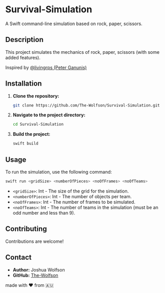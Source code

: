 # Survival-Simulation

A Swift command-line simulation based on rock, paper, scissors.

## Description

This project simulates the mechanics of rock, paper, scissors (with some added features).

Inspired by [@livingrps (Peter Ganunis)](https://www.tiktok.com/@livingrps)

## Installation

1. **Clone the repository:**
   ```sh
   git clone https://github.com/The-Wolfson/Survival-Simulation.git
   ```

2. **Navigate to the project directory:**
   ```sh
   cd Survival-Simulation
   ```

3. **Build the project:**
   ```sh
   swift build
   ```

## Usage

To run the simulation, use the following command:
```sh
swift run <gridSize> <numberOfPieces> <noOfFrames> <noOfTeams>
```
- `<gridSize>`: Int - The size of the grid for the simulation.
- `<numberOfPieces>`: Int - The number of objects per team.
- `<noOfFrames>`: Int - The number of frames to be simulated.
- `<noOfTeams>`: Int - The number of teams in the simulation (must be an odd number and less than 9).

## Contributing

Contributions are welcome!

## Contact
- **Author:** Joshua Wolfson
- **GitHub:** [The-Wolfson](https://github.com/The-Wolfson)

made with ❤️ from 🇦🇺
